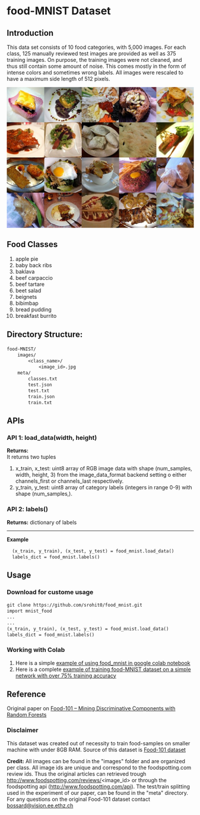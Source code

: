 # food-MNIST Dataset

## Introduction
This data set consists of 10 food categories, with 5,000 images. For each class, 125 manually reviewed test images are provided as well as 375 training images. On purpose, the training images were not cleaned, and thus still contain some amount of noise. This comes mostly in the form of intense colors and sometimes wrong labels. All images were rescaled to have a maximum side length of 512 pixels.

![Food Categories](images/food-collage.jpg)

## Food Classes
1. apple pie
1. baby back ribs
1. baklava
1. beef carpaccio
1. beef tartare
1. beet salad
1. beignets
1. bibimbap
1. bread pudding
1. breakfast burrito

## Directory Structure:
```
food-MNIST/
    images/
        <class_name>/
            <image_id>.jpg
    meta/
        classes.txt
        test.json
        test.txt
        train.json
        train.txt
```
## APIs

### API 1: load_data(width, height)

 **Returns:**  
It returns two tuples
1. x_train, x_test: uint8 array of RGB image data with shape (num_samples, width, height, 3) from the image_data_format backend setting o either channels_first or channels_last respectively.
2. y_train, y_test: uint8 array of category labels (integers in range 0-9) with shape (num_samples,).

### API 2: labels()
**Returns:** dictionary of labels

---

**Example**

      (x_train, y_train), (x_test, y_test) = food_mnist.load_data()
      labels_dict = food_mnist.labels()

## Usage

### Download for custome usage
```
git clone https://github.com/srohit0/food_mnist.git
import mnist_food
...
...
(x_train, y_train), (x_test, y_test) = food_mnist.load_data()
labels_dict = food_mnist.labels()
```

### Working with Colab 

1. Here is a simple [example of using food_mnist in google colab notebook](https://colab.research.google.com/drive/1Pad2yvBw21MVbyPLmKMPQbGMucAFg8YQ)
2. Here is a complete [example of training food-MNIST dataset on a simple network with over 75% training accuracy](https://colab.research.google.com/drive/1IMCmRKZuiEd5Gn4d16AY31hNnu_k__NG#scrollTo=a5mrxXuz8KHK)


## Reference
Original paper on [Food-101 – Mining Discriminative Components with Random Forests](https://www.vision.ee.ethz.ch/datasets_extra/food-101/static/bossard_eccv14_food-101.pdf)

### Disclaimer
This dataset was created out of necessity to train food-samples on smaller machine with under 8GB RAM. Source of this dataset is [Food-101 dataset](http://data.vision.ee.ethz.ch/cvl/food-101.tar.gz)

**Credit:**
All images can be found in the "images" folder and are organized per class. All image ids are unique and correspond to the foodspotting.com review ids. Thus the original articles can retrieved trough http://www.foodspotting.com/reviews/<image_id> or through the foodspotting api (http://www.foodspotting.com/api). The test/train splitting used in the experiment of our paper, can be found in the "meta" directory. For any questions on the original Food-101 dataset contact bossard@vision.ee.ethz.ch
